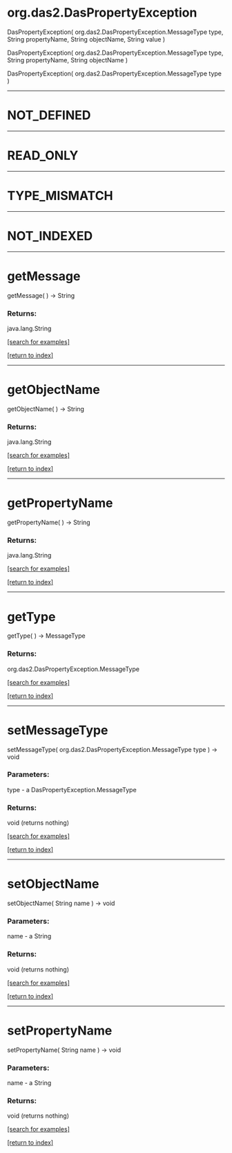 # org.das2.DasPropertyException
DasPropertyException( org.das2.DasPropertyException.MessageType type, String propertyName, String objectName, String value )


DasPropertyException( org.das2.DasPropertyException.MessageType type, String propertyName, String objectName )


DasPropertyException( org.das2.DasPropertyException.MessageType type )


***
<a name="NOT_DEFINED"></a>
# NOT_DEFINED



***
<a name="READ_ONLY"></a>
# READ_ONLY



***
<a name="TYPE_MISMATCH"></a>
# TYPE_MISMATCH



***
<a name="NOT_INDEXED"></a>
# NOT_INDEXED



***
<a name="getMessage"></a>
# getMessage
getMessage(  ) &rarr; String



### Returns:
java.lang.String


<a href="https://github.com/autoplot/dev/search?q=getMessage&unscoped_q=getMessage">[search for examples]</a>

<a href="https://github.com/autoplot/documentation/blob/master/javadoc/index-all.md">[return to index]</a>

***
<a name="getObjectName"></a>
# getObjectName
getObjectName(  ) &rarr; String



### Returns:
java.lang.String


<a href="https://github.com/autoplot/dev/search?q=getObjectName&unscoped_q=getObjectName">[search for examples]</a>

<a href="https://github.com/autoplot/documentation/blob/master/javadoc/index-all.md">[return to index]</a>

***
<a name="getPropertyName"></a>
# getPropertyName
getPropertyName(  ) &rarr; String



### Returns:
java.lang.String


<a href="https://github.com/autoplot/dev/search?q=getPropertyName&unscoped_q=getPropertyName">[search for examples]</a>

<a href="https://github.com/autoplot/documentation/blob/master/javadoc/index-all.md">[return to index]</a>

***
<a name="getType"></a>
# getType
getType(  ) &rarr; MessageType



### Returns:
org.das2.DasPropertyException.MessageType


<a href="https://github.com/autoplot/dev/search?q=getType&unscoped_q=getType">[search for examples]</a>

<a href="https://github.com/autoplot/documentation/blob/master/javadoc/index-all.md">[return to index]</a>

***
<a name="setMessageType"></a>
# setMessageType
setMessageType( org.das2.DasPropertyException.MessageType type ) &rarr; void



### Parameters:
type - a DasPropertyException.MessageType

### Returns:
void (returns nothing)


<a href="https://github.com/autoplot/dev/search?q=setMessageType&unscoped_q=setMessageType">[search for examples]</a>

<a href="https://github.com/autoplot/documentation/blob/master/javadoc/index-all.md">[return to index]</a>

***
<a name="setObjectName"></a>
# setObjectName
setObjectName( String name ) &rarr; void



### Parameters:
name - a String

### Returns:
void (returns nothing)


<a href="https://github.com/autoplot/dev/search?q=setObjectName&unscoped_q=setObjectName">[search for examples]</a>

<a href="https://github.com/autoplot/documentation/blob/master/javadoc/index-all.md">[return to index]</a>

***
<a name="setPropertyName"></a>
# setPropertyName
setPropertyName( String name ) &rarr; void



### Parameters:
name - a String

### Returns:
void (returns nothing)


<a href="https://github.com/autoplot/dev/search?q=setPropertyName&unscoped_q=setPropertyName">[search for examples]</a>

<a href="https://github.com/autoplot/documentation/blob/master/javadoc/index-all.md">[return to index]</a>

